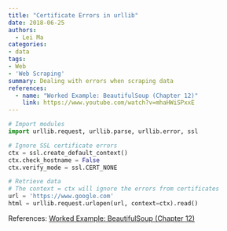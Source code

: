 ```yaml
---
title: "Certificate Errors in urllib"
date: 2018-06-25
authors:
  - Lei Ma
categories:
- data
tags:
- Web
- 'Web Scraping'
summary: Dealing with errors when scraping data
references:
  - name: "Worked Example: BeautifulSoup (Chapter 12)"
    link: https://www.youtube.com/watch?v=mhaHWiSPxxE
---
```


```python
# Import modules
import urllib.request, urllib.parse, urllib.error, ssl

# Ignore SSL certificate errors
ctx = ssl.create_default_context()
ctx.check_hostname = False
ctx.verify_mode = ssl.CERT_NONE

# Retrieve data
# The context = ctx will ignore the errors from certificates
url = 'https://www.google.com'
html = urllib.request.urlopen(url, context=ctx).read()
```


References: [Worked Example: BeautifulSoup (Chapter 12)](https://www.youtube.com/watch?v=mhaHWiSPxxE)
